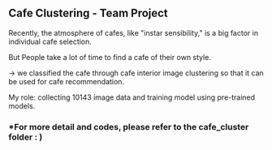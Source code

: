 
## Cafe Clustering - Team Project


Recently, the atmosphere of cafes, like "instar sensibility," is a big factor in individual cafe selection. 


But People take a lot of time to find a cafe of their own style. 


-> we classified the cafe through cafe interior image clustering so that it can be used for cafe recommendation.



My role: collecting 10143 image data and training model using pre-trained models.



### *For more detail and codes, please refer to the cafe_cluster folder : )
